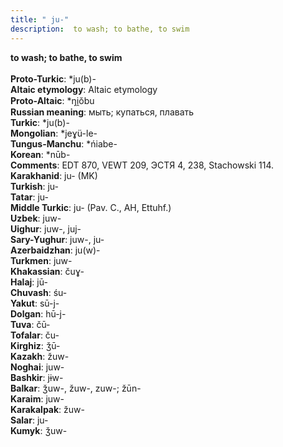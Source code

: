 ```yaml
---
title: " ju-"
description:  to wash; to bathe, to swim
---
```

<p data-pagefind-weight="0.5">
<strong> to wash; to bathe, to swim</strong><br><br>
<strong>Proto-Turkic</strong>:  *ju(b)-<br>
<strong>Altaic etymology</strong>:  Altaic etymology<br>
<strong> Proto-Altaic</strong>:  *ŋi̯ŏbu<br>
<strong>Russian meaning</strong>:  мыть; купаться, плавать<br>
<strong>Turkic</strong>:  *ju(b)-<br>
<strong>Mongolian</strong>:  *jeɣü-le-<br>
<strong>Tungus-Manchu</strong>:  *ńiabe-<br>
<strong>Korean</strong>:  *nūb-<br>
<strong>Comments</strong>:  EDT 870, VEWT 209, ЭСТЯ 4, 238, Stachowski 114.<br>
<strong>Karakhanid</strong>:  ju- (MK)<br>
<strong>Turkish</strong>:  ju-<br>
<strong>Tatar</strong>:  ju-<br>
<strong>Middle Turkic</strong>:  ju- (Pav. C., AH, Ettuhf.)<br>
<strong>Uzbek</strong>:  juw-<br>
<strong>Uighur</strong>:  juw-, juj-<br>
<strong>Sary-Yughur</strong>:  juw-, ju-<br>
<strong>Azerbaidzhan</strong>:  ju(w)-<br>
<strong>Turkmen</strong>:  juw-<br>
<strong>Khakassian</strong>:  čuɣ-<br>
<strong>Halaj</strong>:  jū-<br>
<strong>Chuvash</strong>:  śu-<br>
<strong>Yakut</strong>:  sū-j-<br>
<strong>Dolgan</strong>:  hū-j-<br>
<strong>Tuva</strong>:  čū-<br>
<strong>Tofalar</strong>:  ču-<br>
<strong>Kirghiz</strong>:  ǯū-<br>
<strong>Kazakh</strong>:  žuw-<br>
<strong>Noghai</strong>:  juw-<br>
<strong>Bashkir</strong>:  jɨw-<br>
<strong>Balkar</strong>:  ǯuw-, žuw-, zuw-; žūn-<br>
<strong>Karaim</strong>:  juw-<br>
<strong>Karakalpak</strong>:  žuw-<br>
<strong>Salar</strong>:  ju-<br>
<strong>Kumyk</strong>:  ǯuw-<br>

</p>
